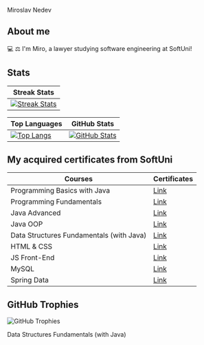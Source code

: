
Miroslav Nedev


## About me
💻 ⚖ I'm Miro, a lawyer studying software engineering at SoftUni!

## Stats
| Streak Stats |
|------|
| [![Streak Stats](http://github-readme-streak-stats.herokuapp.com?user=Nedev-Miroslav&theme=dark&layout=compact)](https://github.com/Nedev-Miroslav) |

| Top Languages | GitHub Stats |
|---|---|
| [![Top Langs](https://github-readme-stats.vercel.app/api/top-langs/?username=pylapp&layout=donut&langs_count=6&theme=dark)](https://github.com/Nedev-Miroslav/github-readme-stats) | [![GitHub Stats](https://github-readme-stats.vercel.app/api?username=Nedev-Miroslav&show_icons=true&include_all_commits=true&theme=dark&layout=compact&rank_icon=github)](https://github.com/Nedev-Miroslav/github-readme-stats) |

## My acquired certificates from SoftUni
|   Courses   |   Certificates   |
|--------------|------------|
| Programming Basics with Java       | [Link](https://softuni.bg/certificates/details/143565/8be11c3b)    |
| Programming Fundamentals      | [Link](https://softuni.bg/certificates/details/167553/e33ce948)    |
| Java Advanced       | [Link](https://softuni.bg/certificates/details/174490/fa6e2c97)    |
| Java OOP       | [Link](https://softuni.bg/certificates/details/181384/8f2c8b6b)    |
| Data Structures Fundamentals (with Java)       | [Link](https://softuni.bg/certificates/details/188062/d77d4f65)    |
| HTML & CSS       | [Link](https://softuni.bg/certificates/details/190670/63b5b006)    |
| JS Front-End       | [Link](https://softuni.bg/certificates/details/199089/a87c963e)    |
| MySQL       | [Link](https://softuni.bg/certificates/details/202766/b1a76e05)    |
| Spring Data       | [Link](https://softuni.bg/certificates/details/209333/2d43a525)    |

## GitHub Trophies
![GitHub Trophies](https://github-profile-trophy.vercel.app/?username=Nedev-Miroslav&column=8&theme=onedark)

Data Structures Fundamentals (with Java)
